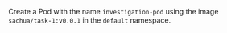 Create a Pod with the name `investigation-pod` using the image `sachua/task-1:v0.0.1` in the `default` namespace.
